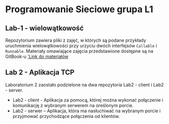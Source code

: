 # Programowanie Sieciowe grupa L1
## Lab-1 - wielowątkowość
Repozytorium zawiera pliki z zajęć, w których są podane przykłady uruchmienia wielowątkowości przy urzyciu dwóch interfejsów `Callable` i `Runnable`. Materiały omawiające zajęcia przedstawione dostępne są na GitBook-u ['Link do materiałów](https://uken-1.gitbook.io/programowanie-sieciowe/lab-watki)
## Lab 2 - Aplikacja TCP
Laboratorium 2 zaostało podzielone na dwa repozytoria Lab2 - client i Lab2 - server. 
 * Lab2 - client - Aplikacja za pomocą, której można wykonać połączenie i komunikację z wybranym serwerem na oreślonym porcie.
 * Lab2 - serwer – Aplikacja, która ma nasłuchiwać na wybranym porcie i przyjmować przychodzące połączenia od klientów.
